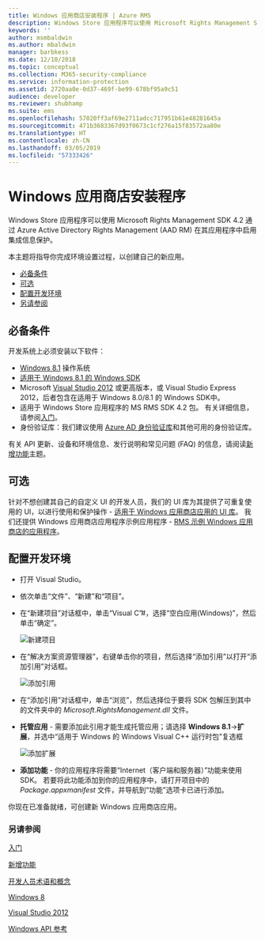 ```yaml
---
title: Windows 应用商店安装程序 | Azure RMS
description: Windows Store 应用程序可以使用 Microsoft Rights Management SDK 4.2 在其应用程序中启用集成信息保护。
keywords: ''
author: msmbaldwin
ms.author: mbaldwin
manager: barbkess
ms.date: 12/10/2018
ms.topic: conceptual
ms.collection: M365-security-compliance
ms.service: information-protection
ms.assetid: 2720aa0e-0d37-469f-be99-678bf95a9c51
audience: developer
ms.reviewer: shubhamp
ms.suite: ems
ms.openlocfilehash: 57020ff3af69e2711adcc717951b61e48281645a
ms.sourcegitcommit: 471b3683367d93f0673c1cf276a15f83572aa80e
ms.translationtype: HT
ms.contentlocale: zh-CN
ms.lasthandoff: 03/05/2019
ms.locfileid: "57333426"
---
```

# <a name="windows-store-setup"></a>Windows 应用商店安装程序

Windows Store 应用程序可以使用 Microsoft Rights Management SDK 4.2 通过 Azure Active Directory Rights Management (AAD RM) 在其应用程序中启用集成信息保护。

本主题将指导你完成环境设置过程，以创建自己的新应用。

-   [必备条件](#prerequisites)
-   [可选](#optional)
-   [配置开发环境](#configuring-your-development-environment)
-   [另请参阅](#see-also)

## <a name="prerequisites"></a>必备条件


开发系统上必须安装以下软件：

-   [Windows 8.1](https://windows.microsoft.com/windows-8/meet) 操作系统
-   [适用于 Windows 8.1 的 Windows SDK](https://msdn.microsoft.com/windows/desktop/bg162891.aspx)
-   Microsoft [Visual Studio 2012](https://visualstudio.microsoft.com/vs/older-downloads/) 或更高版本，或 Visual Studio Express 2012，后者包含在适用于 Windows 8.0/8.1 的 Windows SDK中。
-   适用于 Windows Store 应用程序的 MS RMS SDK 4.2 包。 有关详细信息，请参阅[入门](get-started.md)。
-   身份验证库：我们建议使用 [Azure AD 身份验证库](https://msdn.microsoft.com/library/jj573266.aspx)和其他可用的身份验证库。

有关 API 更新、设备和环境信息、发行说明和常见问题 (FAQ) 的信息，请阅读[新增功能](release-notes.md)主题。

## <a name="optional"></a>可选

针对不想创建其自己的自定义 UI 的开发人员，我们的 UI 库为其提供了可重复使用的 UI，以进行使用和保护操作 - [适用于 Windows 应用商店应用的 UI 库](https://github.com/AzureAD/rms-sdk-ui-for-windowsstore)。 我们还提供 Windows 应用商店应用程序示例应用程序 - [RMS 示例 Windows 应用商店的应用程序](https://github.com/AzureADSamples/rms-samples-for-windowsstore)。

## <a name="configuring-your-development-environment"></a>配置开发环境


-   打开 Visual Studio。
-   依次单击“文件”、“新建”和“项目”。
-   在“新建项目”对话框中，单击“Visual C”\#，选择“空白应用(Windows)”，然后单击“确定”。

    ![新建项目](../media/winrtsetup-newproj.png)

-   在“解决方案资源管理器”，右键单击你的项目，然后选择“添加引用”以打开“添加引用”对话框。

    ![添加引用](../media/winrtsetup-addref.png)

-   在“添加引用”对话框中，单击“浏览”，然后选择位于要将 SDK 包解压到其中的文件夹中的 *Microsoft.RightsManagement.dll* 文件。
-   **托管应用** - 需要添加此引用才能生成托管应用；请选择 **Windows 8.1**-&gt;**扩展**，并选中“适用于 Windows 的 Windows Visual C++ 运行时包”复选框

    ![添加扩展](../media/winrtsetup-refmngr.png)

-   **添加功能** - 你的应用程序将需要“Internet（客户端和服务器）”功能来使用 SDK。 若要将此功能添加到你的应用程序中，请打开项目中的 *Package.appxmanifest* 文件，并导航到“功能”选项卡已进行添加。

你现在已准备就绪，可创建新 Windows 应用商店应用。

### <a name="see-also"></a>另请参阅

[入门](get-started.md)

[新增功能](release-notes.md)

[开发人员术语和概念](core-concepts.md)

[Windows 8](https://windows.microsoft.com/windows-8/meet)

[Visual Studio 2012](https://visualstudio.microsoft.com/vs/older-downloads/)

[Windows API 参考](https://msdn.microsoft.com/library/dn891914.aspx)
